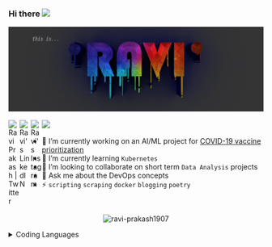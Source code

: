 ### Hi there <img src="https://media.giphy.com/media/hvRJCLFzcasrR4ia7z/giphy.gif" width="25px"> 
![banner](assets/banner.jpeg)

<a href="https://twitter.com/73MP0R4L">
  <img align="left" alt="Ravi Prakash | Twitter" width="22px" src="https://raw.githubusercontent.com/peterthehan/peterthehan/master/assets/twitter.svg" />
</a>
<a href="https://www.linkedin.com/in/ravi-prakash1907/">
  <img align="left" alt="Ravi's LinkedIN" width="22px" src="https://raw.githubusercontent.com/peterthehan/peterthehan/master/assets/linkedin.svg" />
</a>
<a href="https://www.instagram.com/ravi_prakash1907/">
  <img align="left" alt="Ravi's Instagram" width="22px" src="https://camo.githubusercontent.com/c9dacf0f25a1489fdbc6c0d2b41cda58b77fa210a13a886d6f99e027adfbd358/68747470733a2f2f6564656e742e6769746875622e696f2f537570657254696e7949636f6e732f696d616765732f7376672f696e7374616772616d2e737667" />
</a>

![](https://visitor-badge.glitch.me/badge?page_id=ravi-prakash1907.ravi-prakash1907)


<!--
**ravi-prakash1907/ravi-prakash1907**
-->

- 🔭 I’m currently working on an AI/ML project for [COVID-19 vaccine prioritization](https://github.com/ravi-prakash1907/Prioritize-Vaccine-Delivery)
- 🌱 I’m currently learning `Kubernetes`
- 👯 I’m looking to collaborate on short term `Data Analysis` projects
- 💬 Ask me about the DevOps concepts
- ⚡ `scripting` `scraping` `docker` `blogging` `poetry`

<br />


<p align="center"> <img src="https://github-readme-stats.vercel.app/api?username=ravi-prakash1907&show_icons=true&theme=gotham" alt="ravi-prakash1907" />

<details>  
  <summary>
    Coding Languages
  </summary>    
  <p align="center"> <img src="https://github-readme-stats.vercel.app/api/top-langs?username=ravi-prakash1907&show_icons=true&theme=gotham" alt="ravi-prakash1907" />

</details>


